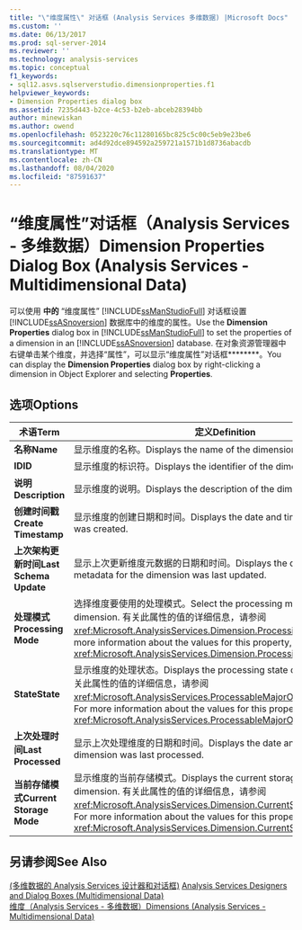 ```yaml
---
title: "\"维度属性\" 对话框 (Analysis Services 多维数据) |Microsoft Docs"
ms.custom: ''
ms.date: 06/13/2017
ms.prod: sql-server-2014
ms.reviewer: ''
ms.technology: analysis-services
ms.topic: conceptual
f1_keywords:
- sql12.asvs.sqlserverstudio.dimensionproperties.f1
helpviewer_keywords:
- Dimension Properties dialog box
ms.assetid: 7235d443-b2ce-4c53-b2eb-abceb28394bb
author: minewiskan
ms.author: owend
ms.openlocfilehash: 0523220c76c11280165bc825c5c00c5eb9e23be6
ms.sourcegitcommit: ad4d92dce894592a259721a1571b1d8736abacdb
ms.translationtype: MT
ms.contentlocale: zh-CN
ms.lasthandoff: 08/04/2020
ms.locfileid: "87591637"
---
```

# <a name="dimension-properties-dialog-box-analysis-services---multidimensional-data"></a><span data-ttu-id="fd182-102">“维度属性”对话框（Analysis Services - 多维数据）</span><span class="sxs-lookup"><span data-stu-id="fd182-102">Dimension Properties Dialog Box (Analysis Services - Multidimensional Data)</span></span>
  <span data-ttu-id="fd182-103">可以使用 **中的** “维度属性” [!INCLUDE[ssManStudioFull](../includes/ssmanstudiofull-md.md)] 对话框设置 [!INCLUDE[ssASnoversion](../includes/ssasnoversion-md.md)] 数据库中的维度的属性。</span><span class="sxs-lookup"><span data-stu-id="fd182-103">Use the **Dimension Properties** dialog box in [!INCLUDE[ssManStudioFull](../includes/ssmanstudiofull-md.md)] to set the properties of a dimension in an [!INCLUDE[ssASnoversion](../includes/ssasnoversion-md.md)] database.</span></span> <span data-ttu-id="fd182-104">在对象资源管理器中右键单击某个维度，并选择“属性”，可以显示“维度属性”对话框\*\*\*\*\*\*\*\*。</span><span class="sxs-lookup"><span data-stu-id="fd182-104">You can display the **Dimension Properties** dialog box by right-clicking a dimension in Object Explorer and selecting **Properties**.</span></span>  
  
## <a name="options"></a><span data-ttu-id="fd182-105">选项</span><span class="sxs-lookup"><span data-stu-id="fd182-105">Options</span></span>  
  
|<span data-ttu-id="fd182-106">术语</span><span class="sxs-lookup"><span data-stu-id="fd182-106">Term</span></span>|<span data-ttu-id="fd182-107">定义</span><span class="sxs-lookup"><span data-stu-id="fd182-107">Definition</span></span>|  
|----------|----------------|  
|<span data-ttu-id="fd182-108">**名称**</span><span class="sxs-lookup"><span data-stu-id="fd182-108">**Name**</span></span>|<span data-ttu-id="fd182-109">显示维度的名称。</span><span class="sxs-lookup"><span data-stu-id="fd182-109">Displays the name of the dimension.</span></span>|  
|<span data-ttu-id="fd182-110">**ID**</span><span class="sxs-lookup"><span data-stu-id="fd182-110">**ID**</span></span>|<span data-ttu-id="fd182-111">显示维度的标识符。</span><span class="sxs-lookup"><span data-stu-id="fd182-111">Displays the identifier of the dimension.</span></span>|  
|<span data-ttu-id="fd182-112">**说明**</span><span class="sxs-lookup"><span data-stu-id="fd182-112">**Description**</span></span>|<span data-ttu-id="fd182-113">显示维度的说明。</span><span class="sxs-lookup"><span data-stu-id="fd182-113">Displays the description of the dimension.</span></span>|  
|<span data-ttu-id="fd182-114">**创建时间戳**</span><span class="sxs-lookup"><span data-stu-id="fd182-114">**Create Timestamp**</span></span>|<span data-ttu-id="fd182-115">显示维度的创建日期和时间。</span><span class="sxs-lookup"><span data-stu-id="fd182-115">Displays the date and time the dimension was created.</span></span>|  
|<span data-ttu-id="fd182-116">**上次架构更新时间**</span><span class="sxs-lookup"><span data-stu-id="fd182-116">**Last Schema Update**</span></span>|<span data-ttu-id="fd182-117">显示上次更新维度元数据的日期和时间。</span><span class="sxs-lookup"><span data-stu-id="fd182-117">Displays the date and time the metadata for the dimension was last updated.</span></span>|  
|<span data-ttu-id="fd182-118">**处理模式**</span><span class="sxs-lookup"><span data-stu-id="fd182-118">**Processing Mode**</span></span>|<span data-ttu-id="fd182-119">选择维度要使用的处理模式。</span><span class="sxs-lookup"><span data-stu-id="fd182-119">Select the processing mode to use for the dimension.</span></span> <span data-ttu-id="fd182-120">有关此属性的值的详细信息，请参阅 <xref:Microsoft.AnalysisServices.Dimension.ProcessingMode%2A>。</span><span class="sxs-lookup"><span data-stu-id="fd182-120">For more information about the values for this property, see <xref:Microsoft.AnalysisServices.Dimension.ProcessingMode%2A>.</span></span>|  
|<span data-ttu-id="fd182-121">**State**</span><span class="sxs-lookup"><span data-stu-id="fd182-121">**State**</span></span>|<span data-ttu-id="fd182-122">显示维度的处理状态。</span><span class="sxs-lookup"><span data-stu-id="fd182-122">Displays the processing state of the dimension.</span></span> <span data-ttu-id="fd182-123">有关此属性的值的详细信息，请参阅 <xref:Microsoft.AnalysisServices.ProcessableMajorObject.State%2A>。</span><span class="sxs-lookup"><span data-stu-id="fd182-123">For more information about the values for this property, see <xref:Microsoft.AnalysisServices.ProcessableMajorObject.State%2A>.</span></span>|  
|<span data-ttu-id="fd182-124">**上次处理时间**</span><span class="sxs-lookup"><span data-stu-id="fd182-124">**Last Processed**</span></span>|<span data-ttu-id="fd182-125">显示上次处理维度的日期和时间。</span><span class="sxs-lookup"><span data-stu-id="fd182-125">Displays the date and time the dimension was last processed.</span></span>|  
|<span data-ttu-id="fd182-126">**当前存储模式**</span><span class="sxs-lookup"><span data-stu-id="fd182-126">**Current Storage Mode**</span></span>|<span data-ttu-id="fd182-127">显示维度的当前存储模式。</span><span class="sxs-lookup"><span data-stu-id="fd182-127">Displays the current storage mode for the dimension.</span></span> <span data-ttu-id="fd182-128">有关此属性的值的详细信息，请参阅 <xref:Microsoft.AnalysisServices.Dimension.CurrentStorageMode%2A>。</span><span class="sxs-lookup"><span data-stu-id="fd182-128">For more information about the values for this property, see <xref:Microsoft.AnalysisServices.Dimension.CurrentStorageMode%2A>.</span></span>|  
  
## <a name="see-also"></a><span data-ttu-id="fd182-129">另请参阅</span><span class="sxs-lookup"><span data-stu-id="fd182-129">See Also</span></span>  
 <span data-ttu-id="fd182-130">[&#40;多维数据的 Analysis Services 设计器和对话框&#41;](analysis-services-designers-and-dialog-boxes-multidimensional-data.md) </span><span class="sxs-lookup"><span data-stu-id="fd182-130">[Analysis Services Designers and Dialog Boxes &#40;Multidimensional Data&#41;](analysis-services-designers-and-dialog-boxes-multidimensional-data.md) </span></span>  
 [<span data-ttu-id="fd182-131">维度（Analysis Services - 多维数据）</span><span class="sxs-lookup"><span data-stu-id="fd182-131">Dimensions &#40;Analysis Services - Multidimensional Data&#41;</span></span>](multidimensional-models-olap-logical-dimension-objects/dimensions-analysis-services-multidimensional-data.md)  
  
  
